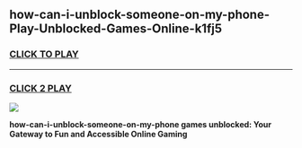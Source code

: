 
## how-can-i-unblock-someone-on-my-phone-Play-Unblocked-Games-Online-k1fj5
<h3>
<a href="https://premium76.site?title=how-can-i-unblock-someone-on-my-phone&ref=25A">CLICK TO PLAY</a></h3>
<hr>

<h3>
<a href="https://premium76.site?title=how-can-i-unblock-someone-on-my-phone&ref=25A">CLICK 2 PLAY</a>
  
</h3>

<a href="https://premium76.site?title=how-can-i-unblock-someone-on-my-phone&ref=25A"><img src="https://clearcache.store/games.png"></a>


**how-can-i-unblock-someone-on-my-phone games unblocked: Your Gateway to Fun and Accessible Online Gaming**
